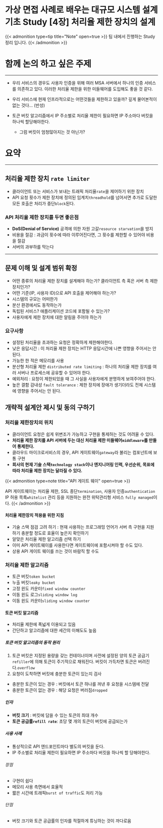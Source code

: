 # 가상 면접 사례로 배우는 대규모 시스템 설계 기초 Study [4장] 처리율 제한 장치의 설계


{{< admonition type=tip title="Note" open=true >}}
팀 내에서 진행하는 Study 정리 입니다.
{{< /admonition >}} 

# 함께 논의 하고 싶은 주제
---
- 우리 서비스의 경우도 사용자 인증을 위해 여러 MSA 서버에서 하나의 인증 서비스를 의존하고 있다. 이러한 처리율 제한을 위한 미들웨어를 도입해도 좋을 것 같다.
- 우리 서비스에 현재 인프라적으로는 어떤것들을 제한하고 있을까? 깊게 물어본적이 없는 것다... (반성)

- 토큰 버킷 알고리즘에서 IP 주소별로 처리율 제한이 필요하면 IP 주소마다 버킷을 하나씩 할당해야한다.
  - 그럼 버킷이 엄청많아지는 것 아닌가?



# 요약
---

## 처리율 제한 장치 `rate limiter`
- 클라이언트 또는 서비스가 보내는 트래픽 처리율`rate`을 제어하기 위한 장치
- API 요청 횟수가 제한 장치에 정의된 임계치`threadhold`를 넘어서면 추가로 도달한 모든 호출은 처리가 중단`block`된다.

### API 처리율 제한 장치를 두면 좋은점
- **DoS(Denial of Service)** 공격에 의한 자원 고갈`resource starvation`을 방지
- 비용을 절감 : 과금이 횟수에 따라 이루어진다면, 그 횟수를 제한할 수 있어야 비용을 절감
- 서버의 과부하를 막는다

---
## 문제 이해 및 설계 범위 확정
- 어떤 종류의 처리율 제한 장치를 설계해야 하는가? 클라이언트 측 혹은 서버 측 제한 장치인가?
- 어떤 기준(IP, 사용자 ID)으로 API 호출을 제어해야 하는가?
- 시스템의 규모는 어떠한가
- 분산 환경에서도 동작하는가
- 독립된 서비스? 애플리케이션 코드에 포함될 수 있는가?
- 사용자에게 제한 장치에 대한 알림을 주어야 하는가

### 요구사항
- 설정된 처리율을 초과하는 요청은 정확하게 제한해야한다.
- 낮은 응답시간 : 이 처리율 제한 장치는 HTTP 응답시간에 나쁜 영향을 주어서는 안된다.
- 가능한 한 적은 메모리를 사용
- 분산형 처리율 제한 `distributed rate limiting` : 하나의 처리율 제한 장치를 여러 서버나 프로세스에 공유할 수 있어야 한다.
- 예외처리 : 요청이 제한되었을 때 그 사실을 사용자에게 분명하게 보여주어야 한다.
- 높은 결함 감내성 `fault tolerance` : 제한 장치에 장애가 생기더라도 전체 시스템에 영향을 주어서는 안 된다. 

## 개략적 설계안 제시 및 동의 구하기

### 처리율 제한장치의 위치
- 클라이언트 요청은 쉽게 위변조가 가능하고 구현을 통제하는 것도 어려울 수 있다.
- **처리율 제한 장치를 API 서버에 두는 대신 처리율 제한 미들웨어`middleware`를 만들어 통제한다.**
- 클라우드 마이크로서비스의 경우, API 게이트웨이`gateway`라 불리는 컴포넌트에 보통 구현
- **회사의 현재 기술 스택`technology stack`이나 엔지니어링 인력, 우선순위, 목표에 따라 처리율 제한 장치는 달라질 수 있다.**

{{< admonition type=note title="API 게이트 웨이" open=true >}}

API 게이트웨이는 처리율 제한, SSL 종단`termination`, 사용자 인증`authentication` IP 허용 목록`whitelist` 관리 등을 지원하는 완전 위탁관리형 서비스 `fully managed`이다. 
{{< /admonition >}} 

#### 처리율 제한장치 적용을 위한 지침
- 기술 스택 점검 고려 하기 : 현재 사용하는 프로그래밍 언어가 서버 측 구현을 지원하기 충분할 정도로 효율이 높은지 확인하기
- 알맞은 처리율 제한 알고리즘 선택 하기
- 이미 API 게이트웨이를 사용한다면 게이트웨이에 포함시켜야 할 수도 있다.
- 상용 API 게이트 웨이를 쓰는 것이 바람직 할 수도 

### 처리율 제한 알고리즘
- 토큰 버킷`token bucket`
- 누출 버킷`leaky bucket`
- 고정 윈도 카운터`fixed window counter`
- 이동 윈도 로그`sliding window log`
- 이동 윈도 카운터`sliding window counter`

#### 토큰 버킷 알고리즘
- 처리율 제한에 폭넓게 이용되고 있음
- 간단하고 알고리즘에 대한 세간의 이해도도 높음 


##### 토큰 버킷 알고리즘의 동작 원리
1. 토큰 버킷은 지정된 용량을 갖는 컨테이너이며 사전에 설정된 양의 토큰 공급기`refiller`에 의해 토큰이 주기적으로 채워진다. 버킷이 가득차면 토큰은 버려진다.`overflow`
2. 요청이 도착하면 버킷에 충분한 토큰이 있는지 검사
  - 충분한 토큰이 있는 경우 : 버킷에서 토큰 하나를 꺼낸 후 요청을 시스템에 전달
  - 충분한 토큰이 없는 경우 : 해당 요청은 버러짐`dropped`
  
##### 인자 
- **버킷 크기** : 버킷에 담을 수 있는 토큰의 최대 개수
- **토큰 공급률`refill rate`**: 초당 몇 개의 토큰이 버킷에 공급되는가 

##### 사용 사례
- 통상적으로 API 엔드포인트마다 별도의 버킷을 둔다.
- IP 주소별로 처리율 제한이 필요하면 IP 주소마다 버킷을 하나씩 할 당해야한다.

###### 장점
- 구현이 쉽다
- 메모리 사용 측면에서 효율적
- 짧은 시간에 트래픽`burst of traffic`도 처리 가능

###### 단점
- 버킷 크기와 토큰 공급률의 인자를 적절하게 튜닝하는 것이 까다로움

